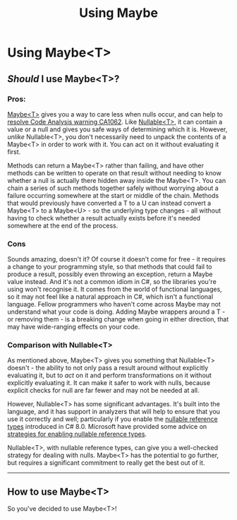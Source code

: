 ﻿---
uid: using_maybe.md
title: Using Maybe<T>
---
# Using Maybe&lt;T&gt;
## *Should* I use Maybe&lt;T&gt;?
### Pros:
[Maybe&lt;T&gt;](xref:Existential.Maybe`1) gives you a way to care less when nulls occur, and can help to
[resolve Code Analysis warning CA1062](xref:resolving_ca1062.md). Like 
[Nullable&lt;T&gt;](https://docs.microsoft.com/en-us/dotnet/api/system.nullable-1),
it can contain a value or a null and gives you safe ways of determining which it is. However, *unlike* Nullable&lt;T&gt;,
you don't necessarily need to unpack the contents of a Maybe&lt;T&gt; in order to work with it. You can act on it without
evaluating it first.

Methods can return a Maybe&lt;T&gt; rather than failing, and have other methods can be written to operate on that 
result without needing to know whether a null is actually there hidden away inside the Maybe&lt;T&gt;. You can chain
a series of such methods together safely without worrying about a failure occurring somewhere at the start or middle 
of the chain. Methods that would previously have converted a T to a U can instead convert a Maybe&lt;T&gt; to a 
Maybe&lt;U&gt; - so the underlying type changes - all without having to check whether a result actually exists before 
it's needed somewhere at the end of the process. 

### Cons
Sounds amazing, doesn't it? Of course it doesn't come for free - it requires a change to your programming
style, so that methods that could fail to produce a result, possibly even throwing an exception, return a Maybe value
instead. And it's not a common idiom in C#, so the libraries you're using won't recognise it. It comes from the world
of functional languages, so it may not feel like a natural approach in C#, which isn't a functional language. Fellow
programmers who haven't come across Maybe may not understand what your code is doing. Adding Maybe
wrappers around a T - or removing them - is a breaking change when going in either direction, that may have
wide-ranging effects on your code.

### Comparison with Nullable&lt;T&gt;
As mentioned above, Maybe&lt;T&gt; gives you something that Nullable&lt;T&gt; doesn't - the ability to not only
pass a result around without explicitly evaluating it, but to *act* on it and perform transformations on it without 
explicitly evaluating it. It can make it safer to work with nulls, because explicit checks for null are far fewer
and may not be needed at all.

However, Nullable&lt;T&gt; has some significant advantages. It's built into the language, and it has support in 
analyzers that will help to ensure that you use it correctly and well; particularly if you enable the 
[nullable reference types](https://docs.microsoft.com/en-us/dotnet/csharp/nullable-references)
introduced in C# 8.0. Microsoft have provided some advice on 
[strategies for enabling nullable reference types](https://docs.microsoft.com/en-us/dotnet/csharp/nullable-migration-strategies).

Nullable&lt;T&gt;, with nullable reference types, can give you a well-checked strategy for dealing with nulls.
Maybe&lt;T&gt; has the potential to go further, but requires a significant commitment to really get the best out of it.

---

## How to use Maybe&lt;T&gt;
So you've decided to use Maybe&lt;T&gt;!
